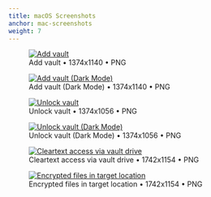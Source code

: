 ```yaml
---
title: macOS Screenshots
anchor: mac-screenshots
weight: 7
---
```

<div class="flex flex-wrap -mx-3">
  <div class="w-full px-3 lg:w-1/2">
    <figure class="rounded shadow bg-white text-center p-2">
      <a href="/presskit/mac-screenshot-1.png"><img class="inline-block m-remover lazyload" data-src="/presskit/mac-screenshot-1.png" alt="Add vault"/></a>
      <figcaption>Add vault • 1374x1140 • PNG</figcaption>
    </figure>
  </div>
  <div class="w-full px-3 lg:w-1/2">
    <figure class="rounded shadow bg-white text-center p-2">
      <a href="/presskit/mac-screenshot-2.png"><img class="inline-block m-remover lazyload" data-src="/presskit/mac-screenshot-2.png" alt="Add vault (Dark Mode)"/></a>
      <figcaption>Add vault (Dark Mode) • 1374x1140 • PNG</figcaption>
    </figure>
  </div>
  <div class="w-full px-3 lg:w-1/2">
    <figure class="rounded shadow bg-white text-center p-2">
      <a href="/presskit/mac-screenshot-3.png"><img class="inline-block m-remover lazyload" data-src="/presskit/mac-screenshot-3.png" alt="Unlock vault"/></a>
      <figcaption>Unlock vault • 1374x1056 • PNG</figcaption>
    </figure>
  </div>
  <div class="w-full px-3 lg:w-1/2">
    <figure class="rounded shadow bg-white text-center p-2">
      <a href="/presskit/mac-screenshot-4.png"><img class="inline-block m-remover lazyload" data-src="/presskit/mac-screenshot-4.png" alt="Unlock vault (Dark Mode)"/></a>
      <figcaption>Unlock vault (Dark Mode) • 1374x1056 • PNG</figcaption>
    </figure>
  </div>
  <div class="w-full px-3 lg:w-1/2">
    <figure class="rounded shadow bg-white text-center p-2">
      <a href="/presskit/mac-screenshot-5.png"><img class="inline-block m-remover lazyload" data-src="/presskit/mac-screenshot-5.png" alt="Cleartext access via vault drive"/></a>
      <figcaption>Cleartext access via vault drive • 1742x1154 • PNG</figcaption>
    </figure>
  </div>
  <div class="w-full px-3 lg:w-1/2">
    <figure class="rounded shadow bg-white text-center p-2">
      <a href="/presskit/mac-screenshot-6.png"><img class="inline-block m-remover lazyload" data-src="/presskit/mac-screenshot-6.png" alt="Encrypted files in target location"/></a>
      <figcaption>Encrypted files in target location • 1742x1154 • PNG</figcaption>
    </figure>
  </div>
</div>
